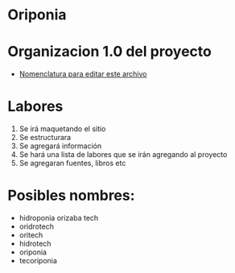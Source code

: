 # Oriponia

# Organizacion 1.0 del proyecto
- 	[Nomenclatura para editar este archivo](https://www.markdownguide.org/cheat-sheet/)

# Labores
1. Se irá maquetando el sitio
2. Se estructurara
3. Se agregará información
4. Se hará una lista de labores que se irán agregando al proyecto
5. Se agregaran fuentes, libros etc

# Posibles nombres:
- hidroponia orizaba tech
- oridrotech
- oritech
- hidrotech
- oriponia
- tecoriponia

